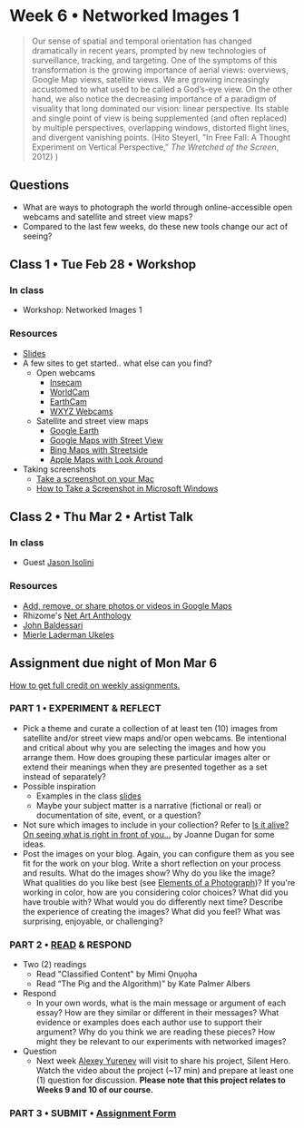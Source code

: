 # Week 6 • Networked Images 1

>Our sense of spatial and temporal orientation has changed dramatically in recent years, prompted by new technologies of surveillance, tracking, and targeting. One of the symptoms of this transformation is the growing importance of aerial views: overviews, Google Map views, satellite views. We are growing increasingly accustomed to what used to be called a God’s-eye view. On the other hand, we also notice the decreasing importance of a paradigm
of visuality that long dominated our vision: linear perspective. Its stable and
single point of view is being supplemented (and often replaced) by multiple
perspectives, overlapping windows, distorted flight lines, and divergent
vanishing points. (Hito Steyerl, "In Free Fall: A Thought Experiment on Vertical
Perspective," _The Wretched of the Screen_, 2012)
)

## Questions

- What are ways to photograph the world through online-accessible open webcams
  and satellite and street view maps?
- Compared to the last few weeks, do these new tools change our act of
  seeing?

## Class 1 • Tue Feb 28 • Workshop

### In class

- Workshop: Networked Images 1

### Resources

- [Slides](https://drive.google.com/drive/u/1/folders/1bp6ZJ3krohBmhxB699nj1edjueV8w-EO)
- A few sites to get started.. what else can you find?
  - Open webcams
    - [Insecam](http://www.insecam.org/en/)
    - [WorldCam](https://worldcam.eu/)
    - [EarthCam](https://www.earthcam.com/)
    - [WXYZ Webcams](https://wxyzwebcams.com/)
  - Satellite and street view maps
    - [Google Earth](https://earth.google.com/web/)
    - [Google Maps with Street View](https://www.google.com/streetview/)
    - [Bing Maps with Streetside](https://www.bing.com/maps)
    - [Apple Maps with Look Around](https://www.apple.com/maps/)
- Taking screenshots
  - [Take a screenshot on your Mac](https://support.apple.com/en-us/HT201361)
  - [How to Take a Screenshot in Microsoft Windows](https://www.wikihow.com/Take-a-Screenshot-in-Microsoft-Windows#Taking-a-Full-Screen-Screenshot-on-Windows-8.2C-10.2C-and-11)

## Class 2 • Thu Mar 2 • Artist Talk

### In class

- Guest [Jason Isolini](https://jisolini.com/)

### Resources

- [Add, remove, or share photos or videos in Google Maps](https://support.google.com/maps/answer/2622947?hl=en&co=GENIE.Platform=Desktop)
- Rhizome's [Net Art Anthology](https://anthology.rhizome.org/)
- [John Baldessari](https://www.moma.org/artists/304#works)
- [Mierle Laderman Ukeles](https://www.wikiart.org/en/mierle-laderman-ukeles)

## Assignment due night of Mon Mar 6

[How to get full credit on weekly assignments.](https://github.com/ellennickles/xphoto-s23#overview-of-assignments)

### PART 1 • EXPERIMENT & REFLECT

- Pick a theme and curate a collection of at least ten (10) images from
  satellite and/or street view maps and/or open webcams. Be intentional and
  critical about why you are selecting the images and how you arrange them. How
  does grouping these particular images alter or extend their meanings when they are presented together as a set instead of separately?
- Possible inspiration
  - Examples in the class [slides](https://drive.google.com/drive/u/1/folders/1bp6ZJ3krohBmhxB699nj1edjueV8w-EO)
  - Maybe your subject matter is a narrative (fictional or real) or documentation of site, event, or a question?
- Not sure which images to include in your collection? Refer to [Is it alive? On
  seeing what is right in front of you...](https://github.com/ellennickles/xphoto-s23/blob/main/resources/is-it-alive.md)
  by Joanne Dugan for some ideas.
- Post the images on your blog. Again, you can configure them as you see fit for
  the work on your blog. Write a short reflection on your process and
  results. What do the images show? Why do you like the image? What qualities
  do you like best (see [Elements of a Photograph](https://github.com/ellennickles/xphoto-s23/blob/main/resources/photograph-elements.md))?
  If you're working in color, how are you considering color choices? What did
  you have trouble with? What would you do differently next time? Describe the
  experience of creating the images? What did you feel? What was surprising,
  enjoyable, or challenging?

### PART 2 • [READ](https://drive.google.com/drive/u/1/folders/1bp6ZJ3krohBmhxB699nj1edjueV8w-EO) & RESPOND

- Two (2) readings
  - Read "Classified Content" by Mimi Ọnụọha
  - Read “The Pig and the Algorithm)” by Kate Palmer Albers
- Respond
  - In your own words, what is the main message or argument of each essay? How
    are they similar or different in their messages? What evidence or examples
    does each author use to support their argument? Why do you think we are
    reading these pieces? How might they be relevant to our experiments with
    networked images?
- Question
  - Next week [Alexey Yurenev](https://www.yurenev.com/) will visit to share
    his project, Silent Hero. Watch the video about the project (~17 min) and
    prepare at least one (1) question for discussion. **Please note that this
    project relates to Weeks 9 and 10 of our course.**

### PART 3 • SUBMIT • [Assignment Form](https://forms.gle/bT1L7qHnrvmQ23sN9)
